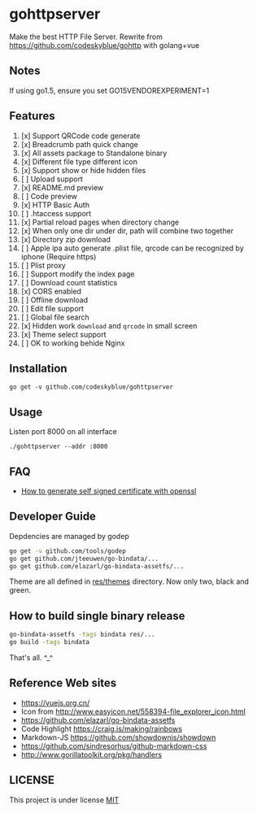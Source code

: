 # gohttpserver
Make the best HTTP File Server. Rewrite from https://github.com/codeskyblue/gohttp with golang+vue

## Notes
If using go1.5, ensure you set GO15VENDOREXPERIMENT=1

## Features
1. [x] Support QRCode code generate
1. [x] Breadcrumb path quick change
1. [x] All assets package to Standalone binary
1. [x] Different file type different icon
1. [x] Support show or hide hidden files
1. [ ] Upload support
1. [x] README.md preview
1. [ ] Code preview
1. [x] HTTP Basic Auth
1. [ ] \.htaccess support
1. [x] Partial reload pages when directory change
1. [x] When only one dir under dir, path will combine two together
1. [x] Directory zip download
1. [ ] Apple ipa auto generate .plist file, qrcode can be recognized by iphone (Require https)
1. [ ] Plist proxy
1. [ ] Support modify the index page
1. [ ] Download count statistics
1. [x] CORS enabled
1. [ ] Offline download
1. [ ] Edit file support
1. [ ] Global file search
1. [x] Hidden work `download` and `qrcode` in small screen
1. [x] Theme select support
1. [ ] OK to working behide Nginx

## Installation
```
go get -v github.com/codeskyblue/gohttpserver
```

## Usage
Listen port 8000 on all interface

```
./gohttpserver --addr :8000
```

## FAQ
- [How to generate self signed certificate with openssl](http://stackoverflow.com/questions/10175812/how-to-create-a-self-signed-certificate-with-openssl)

## Developer Guide
Depdencies are managed by godep

```sh
go get -v github.com/tools/godep
go get github.com/jteeuwen/go-bindata/...
go get github.com/elazarl/go-bindata-assetfs/...
```

Theme are all defined in [res/themes](res/themes) directory. Now only two, black and green.

## How to build single binary release
```sh
go-bindata-assetfs -tags bindata res/...
go build -tags bindata
```

That's all. ^_^

## Reference Web sites

* <https://vuejs.org.cn/>
* Icon from <http://www.easyicon.net/558394-file_explorer_icon.html>
* <https://github.com/elazarl/go-bindata-assetfs>
* Code Highlight <https://craig.is/making/rainbows>
* Markdown-JS <https://github.com/showdownjs/showdown>
* <https://github.com/sindresorhus/github-markdown-css>
* <http://www.gorillatoolkit.org/pkg/handlers>

## LICENSE
This project is under license [MIT](LICENSE)
